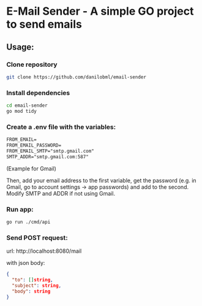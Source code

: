 # E-Mail Sender - A simple GO project to send emails

## Usage:

### Clone repository
```bash
git clone https://github.com/danilobml/email-sender
```

### Install dependencies
```bash
cd email-sender
go mod tidy
```

### Create a .env file with the variables:

```txt
FROM_EMAIL=
FROM_EMAIL_PASSWORD=
FROM_EMAIL_SMTP="smtp.gmail.com"
SMTP_ADDR="smtp.gmail.com:587"
```
(Example for Gmail)

Then, add your email address to the first variable, get the password (e.g. in Gmail, go to account settings -> app passwords) and add to the second. Modify SMTP and ADDR if not using Gmail.

### Run app:
```bash
go run ./cmd/api
```

### Send POST request:
url: http://localhost:8080/mail

with json body:
```json
{
  "to": []string,
  "subject": string,
  "body": string
}
```
